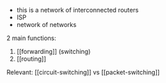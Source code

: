 - this is a network of interconnected routers
- ISP
- network of networks

2 main functions:
1. [[forwarding]] (switching)
2. [[routing]]

Relevant: [[circuit-switching]] vs [[packet-switching]]
